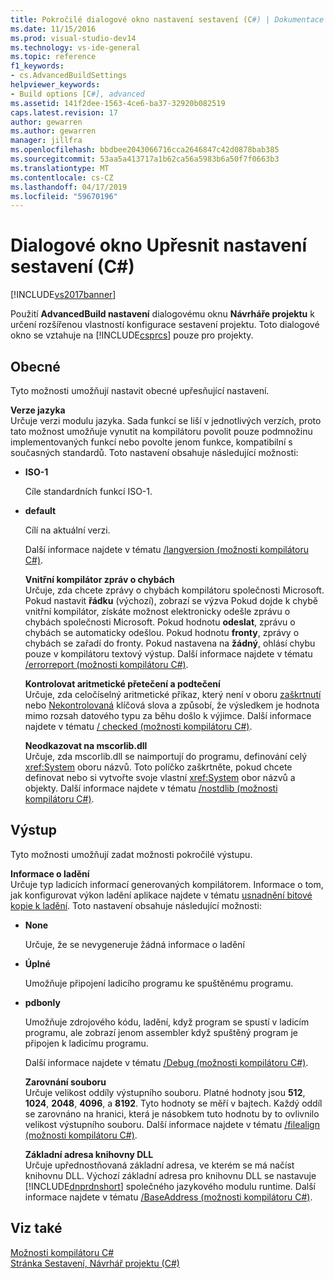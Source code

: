 ```yaml
---
title: Pokročilé dialogové okno nastavení sestavení (C#) | Dokumentace Microsoftu
ms.date: 11/15/2016
ms.prod: visual-studio-dev14
ms.technology: vs-ide-general
ms.topic: reference
f1_keywords:
- cs.AdvancedBuildSettings
helpviewer_keywords:
- Build options [C#], advanced
ms.assetid: 141f2dee-1563-4ce6-ba37-32920b082519
caps.latest.revision: 17
author: gewarren
ms.author: gewarren
manager: jillfra
ms.openlocfilehash: bbdbee2043066716cca2646847c42d0878bab385
ms.sourcegitcommit: 53aa5a413717a1b62ca56a5983b6a50f7f0663b3
ms.translationtype: MT
ms.contentlocale: cs-CZ
ms.lasthandoff: 04/17/2019
ms.locfileid: "59670196"
---
```

# <a name="advanced-build-settings-dialog-box-c"></a>Dialogové okno Upřesnit nastavení sestavení (C#)
[!INCLUDE[vs2017banner](../../includes/vs2017banner.md)]

Použití **AdvancedBuild nastavení** dialogovému oknu **Návrháře projektu** k určení rozšířenou vlastností konfigurace sestavení projektu. Toto dialogové okno se vztahuje na [!INCLUDE[csprcs](../../includes/csprcs-md.md)] pouze pro projekty.  
  
## <a name="general"></a>Obecné  
 Tyto možnosti umožňují nastavit obecné upřesňující nastavení.  
  
 **Verze jazyka**  
 Určuje verzi modulu jazyka. Sada funkcí se liší v jednotlivých verzích, proto tato možnost umožňuje vynutit na kompilátoru povolit pouze podmnožinu implementovaných funkcí nebo povolte jenom funkce, kompatibilní s současných standardů. Toto nastavení obsahuje následující možnosti:  
  
- **ISO-1**  
  
   Cíle standardních funkcí ISO-1.  
  
- **default**  
  
   Cílí na aktuální verzi.  
  
  Další informace najdete v tématu [/langversion (možnosti kompilátoru C#)](http://msdn.microsoft.com/library/3fb00b05-a0ff-4782-b313-13a4c0f62d94).  
  
  **Vnitřní kompilátor zpráv o chybách**  
  Určuje, zda chcete zprávy o chybách kompilátoru společnosti Microsoft. Pokud nastavit **řádku** (výchozí), zobrazí se výzva Pokud dojde k chybě vnitřní kompilátor, získáte možnost elektronicky odešle zprávu o chybách společnosti Microsoft. Pokud hodnotu **odeslat**, zprávu o chybách se automaticky odešlou. Pokud hodnotu **fronty**, zprávy o chybách se zařadí do fronty. Pokud nastavena na **žádný**, ohlásí chybu pouze v kompilátoru textový výstup. Další informace najdete v tématu [/errorreport (možnosti kompilátoru C#)](http://msdn.microsoft.com/library/bd0e7493-b79d-4369-9c3f-ba26ebdfbedf).  
  
  **Kontrolovat aritmetické přetečení a podtečení**  
  Určuje, zda celočíselný aritmetické příkaz, který není v oboru [zaškrtnutí](http://msdn.microsoft.com/library/718a1194-988d-48a3-b089-d6ee8bd1608d) nebo [Nekontrolovaná](http://msdn.microsoft.com/library/0c021f7c-923f-4b3d-a58f-55336f5ac27e) klíčová slova a způsobí, že výsledkem je hodnota mimo rozsah datového typu za běhu došlo k výjimce. Další informace najdete v tématu [/ checked (možnosti kompilátoru C#)](http://msdn.microsoft.com/library/fb7475d3-e6a6-4e6d-b86c-69e7a74c854b).  
  
  **Neodkazovat na mscorlib.dll**  
  Určuje, zda mscorlib.dll se naimportují do programu, definování celý <xref:System> oboru názvů. Toto políčko zaškrtněte, pokud chcete definovat nebo si vytvořte svoje vlastní <xref:System> obor názvů a objekty. Další informace najdete v tématu [/nostdlib (možnosti kompilátoru C#)](http://msdn.microsoft.com/library/ec197989-fa49-4725-a455-e06b551eb65f).  
  
## <a name="output"></a>Výstup  
 Tyto možnosti umožňují zadat možnosti pokročilé výstupu.  
  
 **Informace o ladění**  
 Určuje typ ladicích informací generovaných kompilátorem. Informace o tom, jak konfigurovat výkon ladění aplikace najdete v tématu [usnadnění bitové kopie k ladění](http://msdn.microsoft.com/library/7d90ea7a-150f-4f97-98a7-f9c26541b9a3). Toto nastavení obsahuje následující možnosti:  
  
- **None**  
  
   Určuje, že se nevygeneruje žádná informace o ladění  
  
- **Úplné**  
  
   Umožňuje připojení ladicího programu ke spuštěnému programu.  
  
- **pdbonly**  
  
   Umožňuje zdrojového kódu, ladění, když program se spustí v ladicím programu, ale zobrazí jenom assembler když spuštěný program je připojen k ladicímu programu.  
  
  Další informace najdete v tématu [/Debug (možnosti kompilátoru C#)](http://msdn.microsoft.com/library/e2b48c07-01bc-45cc-a52c-92e9085eb969).  
  
  **Zarovnání souboru**  
  Určuje velikost oddíly výstupního souboru. Platné hodnoty jsou **512**, **1024**, **2048**, **4096**, a **8192**. Tyto hodnoty se měří v bajtech. Každý oddíl se zarovnáno na hranici, která je násobkem tuto hodnotu by to ovlivnilo velikost výstupního souboru. Další informace najdete v tématu [/filealign (možnosti kompilátoru C#)](http://msdn.microsoft.com/library/15cf1c98-3798-4ced-9f08-60619308a073).  
  
  **Základní adresa knihovny DLL**  
  Určuje upřednostňovaná základní adresa, ve kterém se má načíst knihovnu DLL. Výchozí základní adresa pro knihovnu DLL se nastavuje [!INCLUDE[dnprdnshort](../../includes/dnprdnshort-md.md)] společného jazykového modulu runtime. Další informace najdete v tématu [/BaseAddress (možnosti kompilátoru C#)](http://msdn.microsoft.com/library/ce13c965-dfe4-4433-94f5-63b476e3a608).  
  
## <a name="see-also"></a>Viz také  
 [Možnosti kompilátoru C#](http://msdn.microsoft.com/library/d3403556-1816-4546-a782-e8223a772e44)   
 [Stránka Sestavení, Návrhář projektu (C#)](../../ide/reference/build-page-project-designer-csharp.md)
